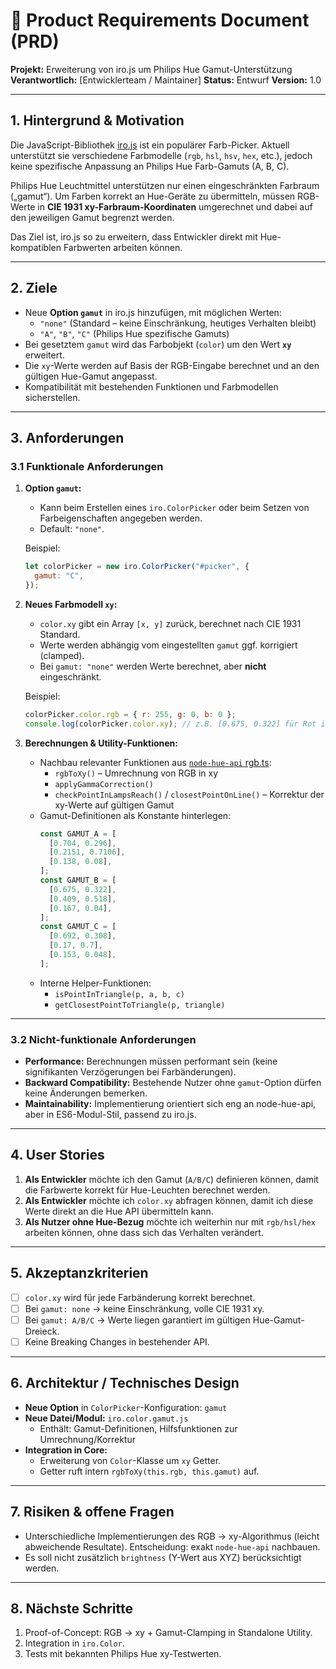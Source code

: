 # 📄 Product Requirements Document (PRD)

**Projekt:** Erweiterung von iro.js um Philips Hue Gamut-Unterstützung
**Verantwortlich:** [Entwicklerteam / Maintainer]
**Status:** Entwurf
**Version:** 1.0

---

## 1. Hintergrund & Motivation

Die JavaScript-Bibliothek [iro.js](https://github.com/jaames/iro.js) ist ein populärer Farb-Picker. Aktuell unterstützt sie verschiedene Farbmodelle (`rgb`, `hsl`, `hsv`, `hex`, etc.), jedoch keine spezifische Anpassung an Philips Hue Farb-Gamuts (A, B, C).

Philips Hue Leuchtmittel unterstützen nur einen eingeschränkten Farbraum („gamut“). Um Farben korrekt an Hue-Geräte zu übermitteln, müssen RGB-Werte in **CIE 1931 xy-Farbraum-Koordinaten** umgerechnet und dabei auf den jeweiligen Gamut begrenzt werden.

Das Ziel ist, iro.js so zu erweitern, dass Entwickler direkt mit Hue-kompatiblen Farbwerten arbeiten können.

---

## 2. Ziele

- Neue **Option `gamut`** in iro.js hinzufügen, mit möglichen Werten:
  - `"none"` (Standard – keine Einschränkung, heutiges Verhalten bleibt)
  - `"A"`, `"B"`, `"C"` (Philips Hue spezifische Gamuts)
- Bei gesetztem `gamut` wird das Farbobjekt (`color`) um den Wert **`xy`** erweitert.
- Die `xy`-Werte werden auf Basis der RGB-Eingabe berechnet und an den gültigen Hue-Gamut angepasst.
- Kompatibilität mit bestehenden Funktionen und Farbmodellen sicherstellen.

---

## 3. Anforderungen

### 3.1 Funktionale Anforderungen

1. **Option `gamut`:**

   - Kann beim Erstellen eines `iro.ColorPicker` oder beim Setzen von Farbeigenschaften angegeben werden.
   - Default: `"none"`.

   Beispiel:

   ```js
   let colorPicker = new iro.ColorPicker("#picker", {
     gamut: "C",
   });
   ```

2. **Neues Farbmodell `xy`:**

   - `color.xy` gibt ein Array `[x, y]` zurück, berechnet nach CIE 1931 Standard.
   - Werte werden abhängig vom eingestellten `gamut` ggf. korrigiert (clamped).
   - Bei `gamut: "none"` werden Werte berechnet, aber **nicht** eingeschränkt.

   Beispiel:

   ```js
   colorPicker.color.rgb = { r: 255, g: 0, b: 0 };
   console.log(colorPicker.color.xy); // z.B. [0.675, 0.322] für Rot im Gamut C
   ```

3. **Berechnungen & Utility-Funktionen:**
   - Nachbau relevanter Funktionen aus [`node-hue-api` rgb.ts](https://github.com/peter-murray/node-hue-api/blob/typescript/src/rgb.ts):
     - `rgbToXy()` – Umrechnung von RGB in xy
     - `applyGammaCorrection()`
     - `checkPointInLampsReach()` / `closestPointOnLine()` – Korrektur der xy-Werte auf gültigen Gamut
   - Gamut-Definitionen als Konstante hinterlegen:
     ```js
     const GAMUT_A = [
       [0.704, 0.296],
       [0.2151, 0.7106],
       [0.138, 0.08],
     ];
     const GAMUT_B = [
       [0.675, 0.322],
       [0.409, 0.518],
       [0.167, 0.04],
     ];
     const GAMUT_C = [
       [0.692, 0.308],
       [0.17, 0.7],
       [0.153, 0.048],
     ];
     ```
   - Interne Helper-Funktionen:
     - `isPointInTriangle(p, a, b, c)`
     - `getClosestPointToTriangle(p, triangle)`

---

### 3.2 Nicht-funktionale Anforderungen

- **Performance:** Berechnungen müssen performant sein (keine signifikanten Verzögerungen bei Farbänderungen).
- **Backward Compatibility:** Bestehende Nutzer ohne `gamut`-Option dürfen keine Änderungen bemerken.
- **Maintainability:** Implementierung orientiert sich eng an node-hue-api, aber in ES6-Modul-Stil, passend zu iro.js.

---

## 4. User Stories

1. **Als Entwickler** möchte ich den Gamut (`A/B/C`) definieren können, damit die Farbwerte korrekt für Hue-Leuchten berechnet werden.
2. **Als Entwickler** möchte ich `color.xy` abfragen können, damit ich diese Werte direkt an die Hue API übermitteln kann.
3. **Als Nutzer ohne Hue-Bezug** möchte ich weiterhin nur mit `rgb/hsl/hex` arbeiten können, ohne dass sich das Verhalten verändert.

---

## 5. Akzeptanzkriterien

- [ ] `color.xy` wird für jede Farbänderung korrekt berechnet.
- [ ] Bei `gamut: none` → keine Einschränkung, volle CIE 1931 xy.
- [ ] Bei `gamut: A/B/C` → Werte liegen garantiert im gültigen Hue-Gamut-Dreieck.
- [ ] Keine Breaking Changes in bestehender API.

---

## 6. Architektur / Technisches Design

- **Neue Option** in `ColorPicker`-Konfiguration: `gamut`
- **Neue Datei/Modul:** `iro.color.gamut.js`
  - Enthält: Gamut-Definitionen, Hilfsfunktionen zur Umrechnung/Korrektur
- **Integration in Core:**
  - Erweiterung von `Color`-Klasse um `xy` Getter.
  - Getter ruft intern `rgbToXy(this.rgb, this.gamut)` auf.

---

## 7. Risiken & offene Fragen

- Unterschiedliche Implementierungen des RGB → xy-Algorithmus (leicht abweichende Resultate). Entscheidung: exakt `node-hue-api` nachbauen.
- Es soll nicht zusätzlich `brightness` (Y-Wert aus XYZ) berücksichtigt werden.

---

## 8. Nächste Schritte

1. Proof-of-Concept: RGB → xy + Gamut-Clamping in Standalone Utility.
2. Integration in `iro.Color`.
3. Tests mit bekannten Philips Hue xy-Testwerten.

